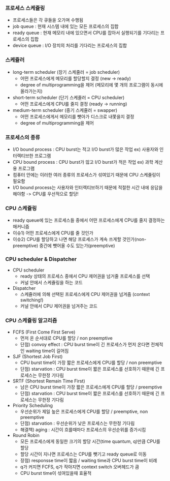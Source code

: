 ### 프로세스 스케쥴링
- 프로세스들은 각 큐들을 오가며 수행됨
- job queue : 현재 시스템 내에 있는 모든 프로세스의 집합
- ready queue : 현재 메모리 내에 있으면서 CPU를 잡아서 실행되기를 기다리는 프로세스의 집합
- device queue : I/O 장치의 처리를 기다리는 프로세스의 집합

### 스케쥴러
- long-term scheduler (장기 스케줄러 = job scheduler)
  - 어떤 프로세스에게 메모리를 할당할지 결정 (new -> ready)
  - degree of multiprogramming을 제어 (메모리에 몇 개의 프로그램이 동시에 올라가는지) 
- short-term scheduler (단기 스케줄러 = CPU scheduler)
  - 어떤 프로세스에게 CPU를 줄지 결정 (ready -> running) 
- medium-term scheduler (중기 스케쥴러 = swapper)
  - 어떤 프로세스에게서 메모리를 뺏아가 디스크로 내쫓을지 결정
  - degree of multiprogramming을 제어

### 프로세스의 종류
- I/O bound process : CPU burst는 적고 I/O burst가 많은 작업 ex) 사용자와 인터렉티브한 프로그램
- CPU bound process : CPU burst가 많고 I/O burst가 적은 작업 ex) 과학 계산용 프로그램
- 컴퓨터 안에는 이러한 여러 종류의 프로세스가 섞여있기 때문에 CPU 스케쥴링이 필요함
- I/O bound process는 사용자와 인터렉티브하기 때문에 적절한 시간 내에 응답을 해야함 -> CPU를 우선적으로 할당!

### CPU 스케쥴링
- ready queue에 있는 프로세스들 중에서 어떤 프로세스에게 CPU를 줄지 결정하는 매커니즘
- 이슈1) 어떤 프로세스에게 CPU를 줄 것인가
- 이슈2) CPU를 할당하고 나면 해당 프로세스가 계속 쓰게할 것인가(non-preemptive) 중간에 뺏어올 수도 있는가(preemptive)

### CPU scheduler & Dispatcher
- CPU scheduler
  - ready 상태의 프로세스 중에서 CPU 제어권을 넘거줄 프로세스를 선택
  - 커널 안에서 스케쥴링을 하는 코드
- Dispatcher
  - 스케쥴러에 의해 선택된 프로세스에게 CPU 제어권을 넘겨줌 (context switching!)
  - 커널 안에서 CPU 제어권을 넘겨주는 코드

### CPU 스케쥴링 알고리즘
- FCFS (First Come First Serve)
  - 먼저 온 순서대로 CPU를 할당 / non preemptive
  - 단점) convoy effect : CPU burst time이 긴 프로세스가 먼저 온다면 전체적인 waiting time이 길어짐
- SJF (Shortest Job First)
  - CPU burst time이 가장 짧은 프로세스에게 CPU를 할당 / non preemptive
  - 단점) starvation : CPU burst time이 짧은 프로세스를 선호하기 때문에 긴 프로세스는 무한정 기다림
- SRTF (Shortest Remain Time First)
  - 남은 CPU burst time이 가장 짧은 프로세스에게 CPU를 할당 / preemptive
  - 단점) starvation : CPU burst time이 짧은 프로세스를 선호하기 때문에 긴 프로세스는 무한정 기다림
- Priority Scheduling
  - 우선순위가 제일 높은 프로세스에게 CPU를 할당 / preemptive, non preemptive
  - 단점) starvation : 우선순위가 낮은 프로세스는 무한정 기다림
  - 해결책) aging : 시간이 흐를때마다 프로세스의 우선순위를 증가시킴
- Round Robin
  - 모든 프로세스에게 동일한 크기의 할당 시간(time quantum, q)만큼 CPU를 할당
  - 할당 시간이 지나면 프로세스는 CPU를 뺏기고 ready queue로 이동
  - 장점) responsse time이 짧음 / waiting time과 CPU burst time이 비례
  - q가 커지면 FCFS, q가 작아지면 context switch 오버헤드가 큼
  - CPU burst time이 섞여있을때 효율적
